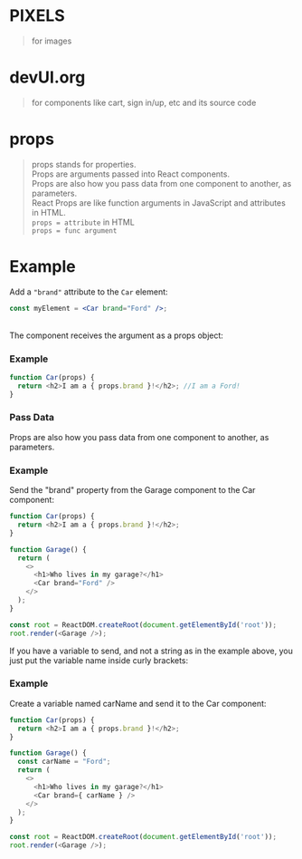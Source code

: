 # PIXELS  
> for images  

# devUI.org  
> for components like cart, sign in/up, etc and its source code  

# props  
> props stands for properties.  
> Props are arguments passed into React components.  
> Props are also how you pass data from one component to another, as parameters.  
> React Props are like function arguments in JavaScript and attributes in HTML.  
> `props = attribute` in HTML  
> `props = func argument`  

# Example  
Add a `"brand"` attribute to the `Car` element:

```jsx
const myElement = <Car brand="Ford" />;
```

</br>
The component receives the argument as a props object:
</br>

### Example

```js
function Car(props) {
  return <h2>I am a { props.brand }!</h2>; //I am a Ford!
}
```

### Pass Data

Props are also how you pass data from one component to another, as parameters.

### Example
Send the "brand" property from the Garage component to the Car component:

```js
function Car(props) {
  return <h2>I am a { props.brand }!</h2>;
}

function Garage() {
  return (
    <>
      <h1>Who lives in my garage?</h1>
      <Car brand="Ford" />
    </>
  );
}

const root = ReactDOM.createRoot(document.getElementById('root'));
root.render(<Garage />);
```

If you have a variable to send, and not a string as in the example above, you just put the variable name inside curly brackets:

### Example

Create a variable named carName and send it to the Car component:

```js
function Car(props) {
  return <h2>I am a { props.brand }!</h2>;
}

function Garage() {
  const carName = "Ford";
  return (
    <>
      <h1>Who lives in my garage?</h1>
      <Car brand={ carName } />
    </>
  );
}

const root = ReactDOM.createRoot(document.getElementById('root'));
root.render(<Garage />);
```
